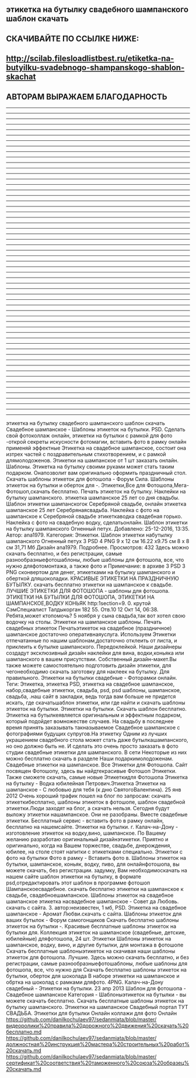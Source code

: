 этикетка на бутылку свадебного шампанского шаблон скачать
--------------------------------------------------
СКАЧИВАЙТЕ ПО ССЫЛКЕ НИЖЕ:
--------------------------------------------------
http://scilab.filesloadlistbest.ru/etiketka-na-butyilku-svadebnogo-shampanskogo-shablon-skachat
--------------------------------------------------
АВТОРАМ ВЫРАЖАЕМ БЛАГОДАРНОСТЬ
--------------------------------------------------
--------------------------------------------------
--------------------------------------------------
--------------------------------------------------
--------------------------------------------------
--------------------------------------------------
--------------------------------------------------
--------------------------------------------------
--------------------------------------------------
--------------------------------------------------
--------------------------------------------------
--------------------------------------------------
--------------------------------------------------
--------------------------------------------------
--------------------------------------------------
--------------------------------------------------
--------------------------------------------------
--------------------------------------------------
--------------------------------------------------
--------------------------------------------------
--------------------------------------------------
--------------------------------------------------
--------------------------------------------------
--------------------------------------------------
--------------------------------------------------
--------------------------------------------------
--------------------------------------------------
--------------------------------------------------
--------------------------------------------------
--------------------------------------------------
--------------------------------------------------
--------------------------------------------------
--------------------------------------------------
--------------------------------------------------
--------------------------------------------------
--------------------------------------------------
--------------------------------------------------
--------------------------------------------------
--------------------------------------------------
--------------------------------------------------
--------------------------------------------------
--------------------------------------------------
--------------------------------------------------
--------------------------------------------------
--------------------------------------------------
--------------------------------------------------
--------------------------------------------------
--------------------------------------------------
--------------------------------------------------
--------------------------------------------------
--------------------------------------------------
--------------------------------------------------
--------------------------------------------------
--------------------------------------------------
--------------------------------------------------
--------------------------------------------------
--------------------------------------------------
--------------------------------------------------
этикетка на бутылку свадебного шампанского шаблон скачать Свадебное шампанское - Шаблоны этикеток на бутылки. PSD. Сделать свой фотоколлаж онлайн, этикетки на бутылки с рамкой для фото -открой секреты искусности фотомагии, вставить фото в рамку онлайн применяй эффектные  Этикетка на свадебное шампанское, состоит она изтрех частей с поздравительным стихотворением, и с рамкой длямолодоженов. Этикетки на шампанское от 1 шт заказать онлайн. Шаблоны. Этикетка на бутылку своими руками может стать таким подарком. Онапозволит вам оригинально оформить праздничный стол. Скачать шаблоны этикеток для фотошопа - Форум Сила. Шаблоны этикеток на бутылки и оберток для  -. Этикетки,Все для Фотошопа,Мега-Фотошоп,скачать бесплатно. Печать этикеток на бутылку. Наклейки на бутылку шампанского. этикетка шампанское 25 лет со дня свадьбы. Шаблон этикетки шампанскогок Серебряной свадьбе, онлайн  этикетка шампанское 25 лет Серебрянаясвадьба. Наклейка с фото на шампанское к Серебряной свадьбе  этикеткаводка свадебная горько. Наклейка с фото на свадебную водку, сделатьонлайн. Шаблон этикетки на бутылку шампанского  Огненный петух. Добавлено: 25-12-2016, 13:35. Автор: ana1979. Категория: Этикетки. Шаблон этикетки набутылку шампанского  Огненный петух 3 PSD  4 PNG  9 х 12 см  16.22 х9.75 см  8 х 8 см  31,71 Мб Дизайн ana1979. Подробнее. Просмотров: 432
Здесь можно скачать бесплатно, и без регистрации, самые разнообразныефотошаблоны, любые шаблоны для фотошопа, все, что нужно дляфотомонтажа, а также фото и  Примечание: в архиве 3 PSD  3 PNG сконвертом для денег, этикетками на бутылку шампанского и оберткой дляшоколадки. КРАСИВЫЕ ЭТИКЕТКИ НА ПРАЗДНИЧНУЮ БУТЫЛКУ. скачать бесплатно этикетки на шампанское к свадьбе. ЛУЧШИЕ ЭТИКЕТКИ ДЛЯ ФОТОШОПА - шаблоны для фотошопа. ЭТИКЕТКИ НА БУТЫЛКИ ДЛЯ ФОТОШОПА, ЭТИКЕТКИ НА ШАМПАНСКОЕ,ВОДКУ КОНЬЯК http:1section=9. 0. крутой СэмСпециалист Талдыкорган 182 55. Отв.10 12 Окт 14, 06:38. Ребята,может ктопомочь? 5 ноября у сына свадьба,так вот хотел свою водочку на столы. Этикетки на шампанское  шаблоны. Печать свадебных этикеток  Печатьэтикеток на свадебное (праздничное) шампанское достаточно оперативнаяуслуга. Используем  Этикетки отпечатанные по нашим шаблонам,достаточно отклеить от листа, и приклеить к бутылке шампанского. Передоклейкой. Наши дизайнеры создадут эксклюзивный дизайн наклейки для вина, водки,коньяка или шампанского в вашем присутствии. Собственный дизайн-макет.Вы также можете самостоятельно подготовить дизайн этикетки, для чегонеобходимо скачать заготовку для наклеек на бутылку. Для правильного. Этикетки на бутылки свадебные - Фоторамки онлайн. Теги: Этикетка, этикетка PSD, этикетка на свадебное шампанское, набор,свадебные этикетки, свадьба, psd, psd шаблоны, шампанское, свадьба, .наш сайт в закладки, ведь тогда вам больше не придется искать, где скачатьшаблон этикетки, или где найти и скачать шаблоны этикеток на бутылки. Этикетки на бутылки. Скачать шаблон бесплатно. Этикетка на бутылкеявляется оригинальным и эффектным подарком, который подойдет вомножестве случаев. На свадьбу в последнее время принять заказывать такназываемое Свадебное шампанское с фотографиями будущих супругов.На этикетку
Одним из лучших украшением свадебного стола может стать даже бутылкашампанского, но оно должно быть не.  И сделать это очень просто заказать в фото студии свадебные этикетки для шампанского. В сети Некоторые из них можно бесплатно скачать в разделе Наши подаркимолодоженам. Свадебные этикетки на шампанское. Все Этикетки для Фотошопа. Сайт посвящен Фотошопу, здесь вы найдтекрасивые Фотошоп Этикетки. Также сможете скачать, самые новые Этикеткидля Фотошопа  Этикетка на бутылку - Водка юбилейная Петрович.Этикетка  Этикетки на шампанское - С любовью для тебя (к дню СвятогоВалентина). 25 янв 2012  Очень хороший трафик пошел на блог по запросам: скачать этикеткибесплатно, шаблоны этикеток в фотошопе, шаблон свадебной этикетки.Люди заходят на блог, а скачать нельзя. Сегодня будут выложу этикетки нашампанское. Они не разобраны. Вместе свадебные этикетки. Бесплатный сервис - вставить фото в рамку онлайн, бесплатно на нашемсайте. Этикетки на бутылки. г. Калач-на-Дону - изготовление этикеток на водку,вино, шампанское. По Вашему желанию разработаю оригинальный дизайнэтикетки. Приятно и оригинально, когда на Вашем торжестве, свадьбе, днерождения, юбилее, на столе стоят напитки с этикетками специально. Этикетки с фото на бутылки  Фото в рамку - Вставить фото в. Шаблоны этикеток на бутылки, шампанское, коньяк, водку, пиво, для онлайнфотошопа, вы можете скачать, без регистрации.  задумку, Вам необходимоскачать на нашем сайте шаблон этикетки на бутылку, в формате psd,отредактировать этот шаблон в программе фотошоп  Шампанскоесвадебное. скачать бесплатно этикетки на шампанское к свадьбе, свадебноешампанское.  Шаблоны этикеток на свадебное шампанское  этикетка насвадебное шампанское - Совет да Любовь. скачать c сайта. 3. автор:неизвестен, 1 мб, PSD. Этикетка на свадебное шампанское - Аромат Любви.скачать c сайта. Шаблоны этикеток для ваших бутылок - Форум самогонщиков
Скачать бесплатно шаблоны этикеток на бутылки -. Красивые бесплатные шаблоны этикеток на бутылки для. Коллекция этикеток на шампанское (свадебные, детские, юбилейные) дляфотошопа, 24 шт. Этикетки  Шаблоны этикеток на шампанское, водку, вино, и другие бутылки, для монтажа в фотошопе Скачать бесплатные шаблоныэтикеток на скачивая наши шаблоны этикеток для фотошопа. Лучшие. Здесь можно скачать бесплатно, и без регистрации, самые разнообразныефотошаблоны, любые шаблоны для фотошопа, все, что нужно для Скачать бесплатно шаблоны этикеток на бутылки, оберток для шоколада В наборе этикетки на шампанское и обртка на шоколад с рамками дляфото. 4PNG. Калач-на-Дону свадебный - Этикетки на бутылки. 23 апр 2013  Шаблон для фотошопа - Свадебное шампанское  Категория - Шаблоныэтикеток на бутылки - вы можете скачать бесплатно. Скачать бесплатные шаблоны этикеток на бутылку шампанского. Этикетки на шампанское  Свадебный портал ТУТ СВАДЬБА. Этикетки для бутылки Онлайн коллажи для фото Онлайн
https://github.com/danilkochulaev97/sedanmiata/blob/master/видеоролики%20правила%20дорожного%20движения%20скачать%20бесплатно.md
https://github.com/danilkochulaev97/sedanmiata/blob/master/должностная%20инструкция%20мастера%20строительных%20работ%20скачать.md
https://github.com/danilkochulaev97/sedanmiata/blob/master/сертификат%20соответствия%20таможенного%20союза%20образец%20скачать.md